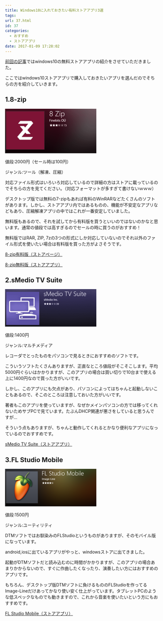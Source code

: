 ```yaml
---
title: Windows10に入れておきたい有料ストアアプリ3選
tags:
url: 37.html
id: 37
categories:
  - おすすめ
  - ストアアプリ
date: 2017-01-09 17:28:02
---
```


[前回の記事](http://it.yoneyannet.com/win10%E3%81%AB%E5%85%A5%E3%82%8C%E3%81%A6%E3%81%8A%E3%81%8D%E3%81%9F%E3%81%84%E7%84%A1%E6%96%99%E3%82%B9%E3%83%88%E3%82%A2%E3%82%A2%E3%83%97%E3%83%AA4%E9%81%B8/)ではwindows10の無料ストアアプリの紹介をさせていただきました。

ここではwindows10ストアアプリで購入しておきたいアプリを選んだのでそちらの方を紹介していきます。

1.8-zip
-------

![](images/2017/01/windowsstore-8-zip.png)

値段:2000円（セール時は100円）

ジャンル:ツール（解凍、圧縮）

対応ファイル形式はいろいろ対応しているので詳細の方はストアに載っているのでそちらの方を見てください。（対応フォーマットが多すぎて書けないｗｗｗ）

デスクトップ版では無料の7-zipもあれば有料のWinRARなどたくさんのソフトがあります。しかし、ストアアプリ内ではあるものの、機能が不安定なアプリなどもあり、圧縮解凍アプリの中ではこれが一番安定していました。

無料版もあるので、それを試してから有料版を買うといいのではないのかなと思います。通常の値段では高すぎるのでセールの時に買うのがおすすめ！

無料版ではRAR, ZIP, 7zの3つの形式にしか対応していないのでそれ以外のファイル形式を使いたい場合は有料版を買った方がよさそうです。

[8-zip有料版（ストアページ）](https://www.microsoft.com/ja-jp/store/p/8-zip/9wzdncrfhwb8)

[8-zip無料版（ストアアプリ）](https://www.microsoft.com/ja-jp/store/p/8-zip-lite-unpack-rar-zip-7z-for-free/9wzdncrfjb33)

2.sMedio TV Suite
-----------------

![](images/2017/01/windowsstore-smediotv.png)

値段:1400円

ジャンル:マルチメディア

レコーダでとったものをパソコンで見るときにおすすめのソフトです。

こういうソフトたくさんありますが、正直なところ値段がそこそこします。平均5000円ぐらいはかかりますが、このアプリの場合は買い切りで10台まで使える上に1400円なので買った方がいいです。

しかし、このアプリにも欠点があり、パソコンによってはちゃんと起動しないこともあるので、そこのところは注意しておいた方がいいです。

著者もこのアプリを使っていますが、なぜかメインパソコンの方では移ってくれないためサブPCで見ています。たぶんDHCP関連が悪さをしていると思うんですが...

そういう点もありますが、ちゃんと動作してくれるとかなり便利なアプリになっているのでおすすめです。

[sMedio TV Suite（ストアアプリ）](https://www.microsoft.com/ja-jp/store/p/smedio-tv-suite/9nblggh3lwfr)

3.FL Studio Mobile
------------------

![](images/2017/01/windowsstore-flstudiomobile.png)

値段:1500円

ジャンル:ユーティリティ

DTMソフトではお馴染みのFLStudioというものがありますが、そのモバイル版になっています。

android,iosに出ているアプリがやっと、windowsストアに出てきました。

起動がDTMソフトだと読み込むのに時間がかかりますが、このアプリの場合あまりかからないので、すぐに作曲したくなったり、演奏したい方にはおすすめのアプリです。

もちろん、デスクトップ版DTMソフトに負けるもののFLStudioを作ってるImage-Lineだけあってかなり使い安く仕上がっています。タブレットPCのような低スペックなものでも動きますので、これから音楽を使いたいという方にもおすすめです。

[FL Studio Mobile（ストアアプリ）](https://www.microsoft.com/ja-jp/store/p/fl-studio-mobile/9nblggh1zjcr)
